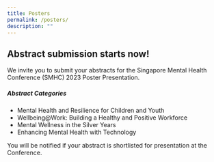 ```yaml
---
title: Posters
permalink: /posters/
description: ""
---
```

## Abstract submission starts now!

We invite you to submit your abstracts for the Singapore Mental Health Conference (SMHC) 2023  Poster Presentation.

##### Abstract Categories

* Mental Health and Resilience for Children and Youth
* Wellbeing@Work: Building a Healthy and Positive Workforce
* Mental Wellness in the Silver Years
* Enhancing Mental Health with Technology

You will be notified if your abstract is shortlisted for presentation at the Conference.

